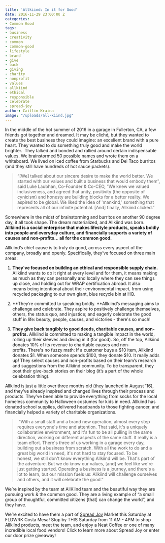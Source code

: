 ```yaml
---
title: 'Allkiind: In it for Good'
date: 2016-11-29 23:00:00 Z
categories:
- Common Good
tags:
- business
- creativity
- common
- common-good
- lifestyle
- brand
- give
- back
- giving
- charity
- nonprofit
- values
- allkiind
- ethical
- responsible
- celebrate
- spread-joy
author: Caitlin Kraina
image: "/uploads/all-kiind.jpg"
---
```


In the middle of the hot summer of 2016 in a garage in Fullerton, CA, a few friends got together and dreamed. It may be cliché, but they wanted to create the best business they could imagine: an excellent brand with a pure heart. They wanted to do something truly good and make the world brighter. 
They talked and bonded and rallied around certain indispensable values. We brainstormed 50 possible names and wrote them on a whiteboard. We lived on iced coffee from Starbucks and Del Taco burritos (and they still have hundreds of hot sauce packets).<!-- more -->

> “[We] talked about our sincere desire to make the world better. We started with our values and built a business that would embody them”, said Luke Laubhan, Co-Founder & Co-CEO, “We knew we valued inclusiveness, and agreed that unity, positivity (the opposite of cynicism) and honesty are building blocks for a better reality. We aspired to be global. We liked the idea of 'mankind,' something that represents all of our infinite potential. [And] finally, Allkiind clicked.”

Somewhere in the midst of brainstorming and burritos on another 90 degree day, it all took shape. The dream materialized, and Allkiind was born. **Allkiind is a social enterprise that makes lifestyle products, speaks boldly into people and everyday culture, and financially supports a variety of causes and non-profits… all for the common good.**

Allkiind’s chief cause is to truly do good, across every aspect of the company, broadly and openly. Specifically, they’ve focused on three main areas:

1. **They've focused on building an ethical and responsible supply chain.** Allkiind wants to do it right at every level and for them, it means making as much as they can personally and locally where they can see things up close, and holding out for WRAP certification abroad. It also means being intentional about their environmental impact, from using recycled packaging to our own giant, blue recycle bin at HQ.

2. **They’re committed to speaking boldly. **Allkiind’s messaging aims to challenge and celebrate. They aspire to positively challenge themselves, others, the status quo, and injustice; and eagerly celebrate the good stuff in life: beauty, people, causes, and victories - there's so much!

3. **They give back tangibly to good deeds, charitable causes, and non-profits.** Allkiind is committed to making a tangible impact in the world, rolling up their sleeves and diving in it (for good). So, off the top, Allkiind donates 10% of its revenue to charitable causes and non-profits. There's no fuzzy math: If a customer buys a $10 item, Allkiind donates $1. When someone spends $100, they donate $10. It really adds up! They select causes and non-profits based on their team’s research and suggestions from the Allkiind community. To be transparent, they post their give-back stories on their blog (it’s a part of the whole celebration thing).

Allkiind is just a little over three months old (they launched in August '16), and they’ve already inspired and changed lives through their process and products. They’ve been able to provide everything from socks for the local homeless community to Halloween costumes for kids in need. Allkiind has donated school supplies, delivered headbands to those fighting cancer, and financially helped a variety of charitable organizations.

>  “With a small staff and a brand new operation, almost every step requires everyone's time and attention. That said, it's a uniquely collaborative environment, and it's fun to be all pulling in the same direction, working on different aspects of the same stuff. It really is a team effort. There's three of us working in a garage every day, building out a business from scratch. With all the work to do and a great big world in need, it's not hard to stay focused. To be honest, we still don't know everything Allkiind will be. That's part of the adventure. But we do know our values, [and] we feel like we're just getting started. Operating a business is a journey, and there's a lot to learn, but our mission fuels us: Allkiind will challenge ourselves and others, and it will celebrate the good.”

We’re inspired by the team at AllKiind team and the beautiful way they are pursuing work & the common good. They are a living example of “a small group of thoughtful, committed citizens [that] can change the world”, and they have.

We’re excited to have them a part of [Spread Joy](https://wayfare.ticketleap.com/spread-joy) Market this Saturday at FLDWRK Costa Mesa! Stop by THIS Saturday from 11 AM - 4PM to shop Allkiind products, meet the team, and enjoy a Neat Coffee or one of many incredible local food vendors! Click to learn more about Spread Joy or enter our door prize giveaway!
